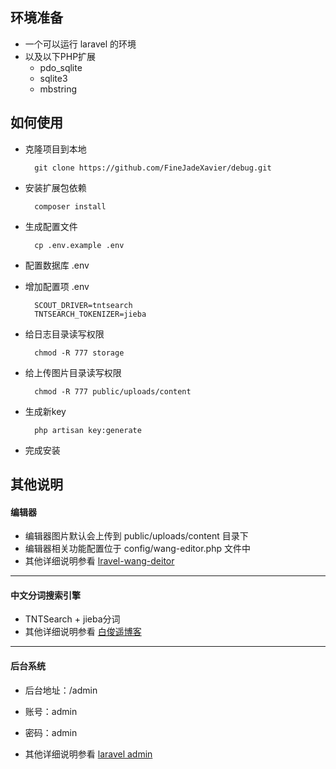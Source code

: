 ## 环境准备
- 一个可以运行 laravel 的环境
- 以及以下PHP扩展
    - pdo_sqlite
    - sqlite3
    - mbstring

## 如何使用
- 克隆项目到本地

        git clone https://github.com/FineJadeXavier/debug.git

- 安装扩展包依赖

        composer install
        
- 生成配置文件
        
        cp .env.example .env

- 配置数据库 .env
- 增加配置项 .env

        SCOUT_DRIVER=tntsearch
        TNTSEARCH_TOKENIZER=jieba
        
- 给日志目录读写权限
    
        chmod -R 777 storage

- 给上传图片目录读写权限

        chmod -R 777 public/uploads/content
        
- 生成新key

        php artisan key:generate
        
- 完成安装

## 其他说明

#### 编辑器

- 编辑器图片默认会上传到 public/uploads/content 目录下
- 编辑器相关功能配置位于 config/wang-editor.php 文件中
- 其他详细说明参看 [lravel-wang-deitor][1]

----------

#### 中文分词搜索引擎
- TNTSearch + jieba分词
- 其他详细说明参看 [白俊遥博客][3]
        
----------

#### 后台系统
- 后台地址：/admin
- 账号：admin
- 密码：admin
- 其他详细说明参看 [laravel admin][2]


  [1]: https://github.com/douyasi/laravel-wang-editor/blob/master/README.md
  [2]: http://laravel-admin.org/docs/#/zh/installation
  [3]: https://baijunyao.com/article/154
